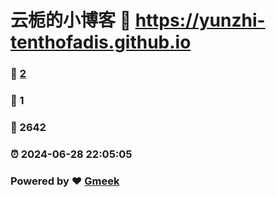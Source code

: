 # 云栀的小博客 :link: https://yunzhi-tenthofadis.github.io 
### :page_facing_up: [2](https://yunzhi-tenthofadis.github.io/tag.html) 
### :speech_balloon: 1 
### :hibiscus: 2642 
### :alarm_clock: 2024-06-28 22:05:05 
### Powered by :heart: [Gmeek](https://github.com/Meekdai/Gmeek)
